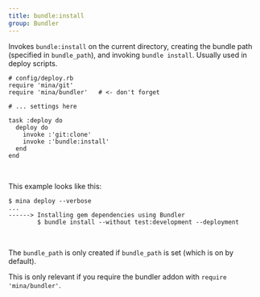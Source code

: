 ```yaml
---
title: bundle:install
group: Bundler
---
```


Invokes `bundle:install` on the current directory, creating the bundle
path (specified in `bundle_path`), and invoking `bundle install`.
Usually used in deploy scripts.

    # config/deploy.rb
    require 'mina/git'
    require 'mina/bundler'   # <- don't forget
    
    # ... settings here
    
    task :deploy do
      deploy do
        invoke :'git:clone'
        invoke :'bundle:install'
      end
    end

<br clear='all' />

This example looks like this:

    $ mina deploy --verbose
    ...
    ------> Installing gem dependencies using Bundler
            $ bundle install --without test:development --deployment

<br clear='all' />

The `bundle_path` is only created if `bundle_path` is set (which is on
by default).

This is only relevant if you require the bundler addon with `require
'mina/bundler'`.
